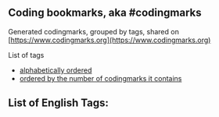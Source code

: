 Coding bookmarks, aka #codingmarks
---
Generated codingmarks, grouped by tags, shared on  [https://www.codingmarks.org](https://www.codingmarks.org)

List of tags
 * [alphabetically ordered](tags-alphabetically.md)
 * [ordered by the number of codingmarks it contains](tags-by-size.md)

List of English Tags:
---
